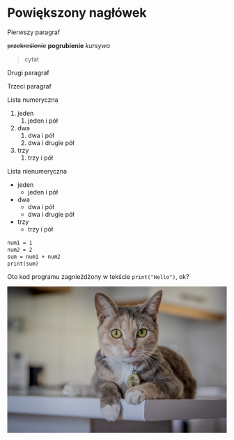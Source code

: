 # Powiększony nagłówek

Pierwszy paragraf

~~przekreślenie~~
**pogrubienie**
*kursywa*
>cytat

Drugi paragraf

Trzeci paragraf

Lista numeryczna
1. jeden
   1. jeden i pół
3. dwa
   1. dwa i pół
   2. dwa i drugie pół
5. trzy
   1. trzy i pół

Lista nienumeryczna
- jeden
   - jeden i pół
- dwa
   - dwa i pół
   - dwa i drugie pół
- trzy
   - trzy i pół

~~~
num1 = 1
num2 = 2
sum = num1 + num2
print(sum)
~~~

Oto kod programu zagnieżdżony w tekście `print("Hello")`, ok?

![kot.jpg](kot.jpg)
